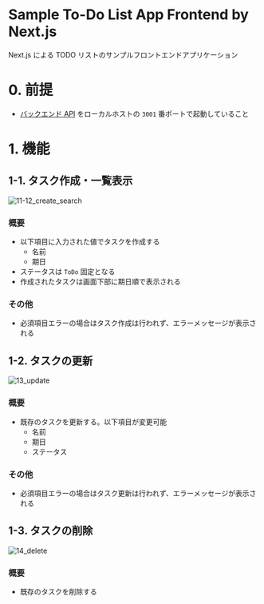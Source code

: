 # Sample To-Do List App Frontend by Next.js

Next.js による TODO リストのサンプルフロントエンドアプリケーション

# 0. 前提

- [バックエンド API](https://github.com/typestar-y/to-do_api_express) をローカルホストの `3001` 番ポートで起動していること

# 1. 機能

## 1-1. タスク作成・一覧表示

![11-12_create_search](https://user-images.githubusercontent.com/51914044/154844252-76446b24-2ef3-46eb-aace-b434fa3e9ce3.gif)

### 概要

- 以下項目に入力された値でタスクを作成する
  - 名前
  - 期日
- ステータスは `ToDo` 固定となる
- 作成されたタスクは画面下部に期日順で表示される

### その他

- 必須項目エラーの場合はタスク作成は行われず、エラーメッセージが表示される

## 1-2. タスクの更新

![13_update](https://user-images.githubusercontent.com/51914044/154844262-db383a84-1687-4719-8ae9-2ae12e996449.gif)

### 概要

- 既存のタスクを更新する。以下項目が変更可能
  - 名前
  - 期日
  - ステータス

### その他

- 必須項目エラーの場合はタスク更新は行われず、エラーメッセージが表示される

## 1-3. タスクの削除

![14_delete](https://user-images.githubusercontent.com/51914044/154844264-fe01a626-9815-4eed-9600-603a19315cb7.gif)

### 概要

- 既存のタスクを削除する
